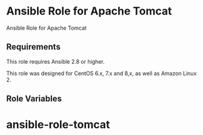 Ansible Role for Apache Tomcat
====================================

Ansible Role for Apache Tomcat

Requirements
------------

This role requires Ansible 2.8 or higher.

This role was designed for CentOS 6.x, 7.x and 8,x, as well as Amazon Linux 2.

Role Variables
--------------


# ansible-role-tomcat
